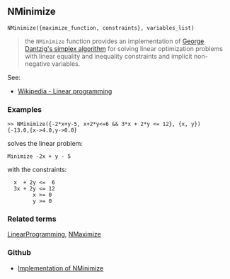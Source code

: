 ## NMinimize

```
NMinimize({maximize_function, constraints}, variables_list)
```

> the `NMinimize` function provides an implementation of [George Dantzig's simplex algorithm](http://en.wikipedia.org/wiki/Simplex_algorithm) for solving linear optimization problems with linear equality and inequality constraints and implicit non-negative variables.

See:  
* [Wikipedia - Linear programming](http://en.wikipedia.org/wiki/Linear_programming)
 
### Examples
	
```
>> NMinimize({-2*x+y-5, x+2*y<=6 && 3*x + 2*y <= 12}, {x, y})
{-13.0,{x->4.0,y->0.0}
```

solves the linear problem:

```
Minimize -2x + y - 5
```

with the constraints:

```
  x  + 2y <=  6
  3x + 2y <= 12
        x >= 0
		y >= 0
```

### Related terms
[LinearProgramming](LinearProgramming.md), [NMaximize](NMaximize.md)

### Github

* [Implementation of NMinimize](https://github.com/axkr/symja_android_library/blob/master/symja_android_library/matheclipse-core/src/main/java/org/matheclipse/core/builtin/MinMaxFunctions.java#L578) 
